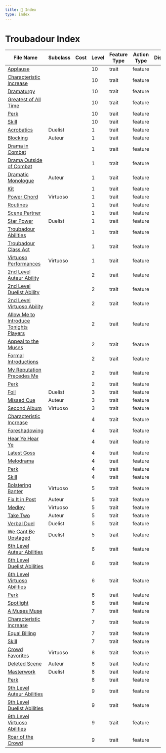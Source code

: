```yaml
---
title: 📑 Index
type: index
---
```


# Troubadour Index

| File Name                                                                                                          | Subclass | Cost | Level | Feature Type | Action Type | Distance | Target |
| ------------------------------------------------------------------------------------------------------------------ | -------- | ---- | ----- | ------------ | ----------- | -------- | ------ |
| [Applause](../10th-Level%20Features/Applause)                                                                      |          |      | 10    | trait        | feature     |          |        |
| [Characteristic Increase](../10th-Level%20Features/Characteristic%20Increase)                                      |          |      | 10    | trait        | feature     |          |        |
| [Dramaturgy](../10th-Level%20Features/Dramaturgy)                                                                  |          |      | 10    | trait        | feature     |          |        |
| [Greatest of All Time](../10th-Level%20Features/Greatest%20of%20All%20Time)                                        |          |      | 10    | trait        | feature     |          |        |
| [Perk](../10th-Level%20Features/Perk)                                                                              |          |      | 10    | trait        | feature     |          |        |
| [Skill](../10th-Level%20Features/Skill)                                                                            |          |      | 10    | trait        | feature     |          |        |
| [Acrobatics](../1st-Level%20Features/Acrobatics)                                                                   | Duelist  |      | 1     | trait        | feature     |          |        |
| [Blocking](../1st-Level%20Features/Blocking)                                                                       | Auteur   |      | 1     | trait        | feature     |          |        |
| [Drama in Combat](../1st-Level%20Features/Drama%20in%20Combat)                                                     |          |      | 1     | trait        | feature     |          |        |
| [Drama Outside of Combat](../1st-Level%20Features/Drama%20Outside%20of%20Combat)                                   |          |      | 1     | trait        | feature     |          |        |
| [Dramatic Monologue](../1st-Level%20Features/Dramatic%20Monologue)                                                 | Auteur   |      | 1     | trait        | feature     |          |        |
| [Kit](../1st-Level%20Features/Kit)                                                                                 |          |      | 1     | trait        | feature     |          |        |
| [Power Chord](../1st-Level%20Features/Power%20Chord)                                                               | Virtuoso |      | 1     | trait        | feature     |          |        |
| [Routines](../1st-Level%20Features/Routines)                                                                       |          |      | 1     | trait        | feature     |          |        |
| [Scene Partner](../1st-Level%20Features/Scene%20Partner)                                                           |          |      | 1     | trait        | feature     |          |        |
| [Star Power](../1st-Level%20Features/Star%20Power)                                                                 | Duelist  |      | 1     | trait        | feature     |          |        |
| [Troubadour Abilities](../1st-Level%20Features/Troubadour%20Abilities)                                             |          |      | 1     | trait        | feature     |          |        |
| [Troubadour Class Act](../1st-Level%20Features/Troubadour%20Class%20Act)                                           |          |      | 1     | trait        | feature     |          |        |
| [Virtuoso Performances](../1st-Level%20Features/Virtuoso%20Performances)                                           | Virtuoso |      | 1     | trait        | feature     |          |        |
| [2nd Level Auteur Ability](../2nd-Level%20Features/2nd%20Level%20Auteur%20Ability)                                 |          |      | 2     | trait        | feature     |          |        |
| [2nd Level Duelist Ability](../2nd-Level%20Features/2nd%20Level%20Duelist%20Ability)                               |          |      | 2     | trait        | feature     |          |        |
| [2nd Level Virtuoso Ability](../2nd-Level%20Features/2nd%20Level%20Virtuoso%20Ability)                             |          |      | 2     | trait        | feature     |          |        |
| [Allow Me to Introduce Tonights Players](../2nd-Level%20Features/Allow%20Me%20to%20Introduce%20Tonights%20Players) |          |      | 2     | trait        | feature     |          |        |
| [Appeal to the Muses](../2nd-Level%20Features/Appeal%20to%20the%20Muses)                                           |          |      | 2     | trait        | feature     |          |        |
| [Formal Introductions](../2nd-Level%20Features/Formal%20Introductions)                                             |          |      | 2     | trait        | feature     |          |        |
| [My Reputation Precedes Me](../2nd-Level%20Features/My%20Reputation%20Precedes%20Me)                               |          |      | 2     | trait        | feature     |          |        |
| [Perk](../2nd-Level%20Features/Perk)                                                                               |          |      | 2     | trait        | feature     |          |        |
| [Foil](../3rd-Level%20Features/Foil)                                                                               | Duelist  |      | 3     | trait        | feature     |          |        |
| [Missed Cue](../3rd-Level%20Features/Missed%20Cue)                                                                 | Auteur   |      | 3     | trait        | feature     |          |        |
| [Second Album](../3rd-Level%20Features/Second%20Album)                                                             | Virtuoso |      | 3     | trait        | feature     |          |        |
| [Characteristic Increase](../4th-Level%20Features/Characteristic%20Increase)                                       |          |      | 4     | trait        | feature     |          |        |
| [Foreshadowing](../4th-Level%20Features/Foreshadowing)                                                             |          |      | 4     | trait        | feature     |          |        |
| [Hear Ye Hear Ye](../4th-Level%20Features/Hear%20Ye%20Hear%20Ye)                                                   |          |      | 4     | trait        | feature     |          |        |
| [Latest Goss](../4th-Level%20Features/Latest%20Goss)                                                               |          |      | 4     | trait        | feature     |          |        |
| [Melodrama](../4th-Level%20Features/Melodrama)                                                                     |          |      | 4     | trait        | feature     |          |        |
| [Perk](../4th-Level%20Features/Perk)                                                                               |          |      | 4     | trait        | feature     |          |        |
| [Skill](../4th-Level%20Features/Skill)                                                                             |          |      | 4     | trait        | feature     |          |        |
| [Bolstering Banter](../5th-Level%20Features/Bolstering%20Banter)                                                   | Virtuoso |      | 5     | trait        | feature     |          |        |
| [Fix It in Post](../5th-Level%20Features/Fix%20It%20in%20Post)                                                     | Auteur   |      | 5     | trait        | feature     |          |        |
| [Medley](../5th-Level%20Features/Medley)                                                                           | Virtuoso |      | 5     | trait        | feature     |          |        |
| [Take Two](../5th-Level%20Features/Take%20Two)                                                                     | Auteur   |      | 5     | trait        | feature     |          |        |
| [Verbal Duel](../5th-Level%20Features/Verbal%20Duel)                                                               | Duelist  |      | 5     | trait        | feature     |          |        |
| [We Cant Be Upstaged](../5th-Level%20Features/We%20Cant%20Be%20Upstaged)                                           | Duelist  |      | 5     | trait        | feature     |          |        |
| [6th Level Auteur Abilities](../6th-Level%20Features/6th%20Level%20Auteur%20Abilities)                             |          |      | 6     | trait        | feature     |          |        |
| [6th Level Duelist Abilities](../6th-Level%20Features/6th%20Level%20Duelist%20Abilities)                           |          |      | 6     | trait        | feature     |          |        |
| [6th Level Virtuoso Abilities](../6th-Level%20Features/6th%20Level%20Virtuoso%20Abilities)                         |          |      | 6     | trait        | feature     |          |        |
| [Perk](../6th-Level%20Features/Perk)                                                                               |          |      | 6     | trait        | feature     |          |        |
| [Spotlight](../6th-Level%20Features/Spotlight)                                                                     |          |      | 6     | trait        | feature     |          |        |
| [A Muses Muse](../7th-Level%20Features/A%20Muses%20Muse)                                                           |          |      | 7     | trait        | feature     |          |        |
| [Characteristic Increase](../7th-Level%20Features/Characteristic%20Increase)                                       |          |      | 7     | trait        | feature     |          |        |
| [Equal Billing](../7th-Level%20Features/Equal%20Billing)                                                           |          |      | 7     | trait        | feature     |          |        |
| [Skill](../7th-Level%20Features/Skill)                                                                             |          |      | 7     | trait        | feature     |          |        |
| [Crowd Favorites](../8th-Level%20Features/Crowd%20Favorites)                                                       | Virtuoso |      | 8     | trait        | feature     |          |        |
| [Deleted Scene](../8th-Level%20Features/Deleted%20Scene)                                                           | Auteur   |      | 8     | trait        | feature     |          |        |
| [Masterwork](../8th-Level%20Features/Masterwork)                                                                   | Duelist  |      | 8     | trait        | feature     |          |        |
| [Perk](../8th-Level%20Features/Perk)                                                                               |          |      | 8     | trait        | feature     |          |        |
| [9th Level Auteur Abilities](../9th-Level%20Features/9th%20Level%20Auteur%20Abilities)                             |          |      | 9     | trait        | feature     |          |        |
| [9th Level Duelist Abilities](../9th-Level%20Features/9th%20Level%20Duelist%20Abilities)                           |          |      | 9     | trait        | feature     |          |        |
| [9th Level Virtuoso Abilities](../9th-Level%20Features/9th%20Level%20Virtuoso%20Abilities)                         |          |      | 9     | trait        | feature     |          |        |
| [Roar of the Crowd](../9th-Level%20Features/Roar%20of%20the%20Crowd)                                               |          |      | 9     | trait        | feature     |          |        |

